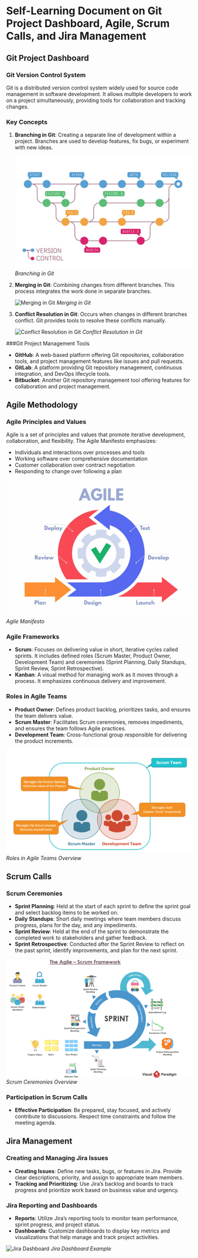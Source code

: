 # Self-Learning Document on Git Project Dashboard, Agile, Scrum Calls, and Jira Management

## Git Project Dashboard

### Git Version Control System
Git is a distributed version control system widely used for source code management in software development. It allows multiple developers to work on a project simultaneously, providing tools for collaboration and tracking changes.

### Key Concepts
1. **Branching in Git**: Creating a separate line of development within a project. Branches are used to develop features, fix bugs, or experiment with new ideas.

   ![Branching in Git](https://github.com/saiharitha1310/IMAGE/blob/main/360_F_497475123_YtIC8M306fNFzcysNec2XDvfDjaIhJQc.jpg)
   *Branching in Git*

2. **Merging in Git**: Combining changes from different branches. This process integrates the work done in separate branches.

   ![Merging in Git](https://git-scm.com/book/en/v2/images/basic-merging-1.png)
   *Merging in Git*

3. **Conflict Resolution in Git**: Occurs when changes in different branches conflict. Git provides tools to resolve these conflicts manually.

   ![Conflict Resolution in Git](https://git-scm.com/book/en/v2/images/basic-merging-2.png)
   *Conflict Resolution in Git*


###Git Project Management Tools
- **GitHub**: A web-based platform offering Git repositories, collaboration tools, and project management features like issues and pull requests.
- **GitLab**: A platform providing Git repository management, continuous integration, and DevOps lifecycle tools.
- **Bitbucket**: Another Git repository management tool offering features for collaboration and project management.


## Agile Methodology

### Agile Principles and Values
Agile is a set of principles and values that promote iterative development, collaboration, and flexibility. The Agile Manifesto emphasizes:
- Individuals and interactions over processes and tools
- Working software over comprehensive documentation
- Customer collaboration over contract negotiation
- Responding to change over following a plan

![Agile Manifesto](https://github.com/saiharitha1310/IMAGE/blob/main/AGILE.png)
*Agile Manifesto*

### Agile Frameworks
- **Scrum**: Focuses on delivering value in short, iterative cycles called sprints. It includes defined roles (Scrum Master, Product Owner, Development Team) and ceremonies (Sprint Planning, Daily Standups, Sprint Review, Sprint Retrospective).
- **Kanban**: A visual method for managing work as it moves through a process. It emphasizes continuous delivery and improvement.

### Roles in Agile Teams
- **Product Owner**: Defines product backlog, prioritizes tasks, and ensures the team delivers value.
- **Scrum Master**: Facilitates Scrum ceremonies, removes impediments, and ensures the team follows Agile practices.
- **Development Team**: Cross-functional group responsible for delivering the product increments.

![Roles in Agile Teams](https://github.com/saiharitha1310/IMAGE/blob/main/Screenshot%202024-06-18%20221257.png)
*Roles in Agile Teams Overview*

## Scrum Calls

### Scrum Ceremonies
- **Sprint Planning**: Held at the start of each sprint to define the sprint goal and select backlog items to be worked on.
- **Daily Standups**: Short daily meetings where team members discuss progress, plans for the day, and any impediments.
- **Sprint Review**: Held at the end of the sprint to demonstrate the completed work to stakeholders and gather feedback.
- **Sprint Retrospective**: Conducted after the Sprint Review to reflect on the past sprint, identify improvements, and plan for the next sprint.

![Scrum Ceremonies](https://github.com/saiharitha1310/IMAGE/blob/main/SCRUM.png)
*Scrum Ceremonies Overview*

### Participation in Scrum Calls
- **Effective Participation**: Be prepared, stay focused, and actively contribute to discussions. Respect time constraints and follow the meeting agenda.

## Jira Management

### Creating and Managing Jira Issues
- **Creating Issues**: Define new tasks, bugs, or features in Jira. Provide clear descriptions, priority, and assign to appropriate team members.
- **Tracking and Prioritizing**: Use Jira’s backlog and boards to track progress and prioritize work based on business value and urgency.


### Jira Reporting and Dashboards
- **Reports**: Utilize Jira’s reporting tools to monitor team performance, sprint progress, and project status.
- **Dashboards**: Customize dashboards to display key metrics and visualizations that help manage and track project activities.

![Jira Dashboard](https://www.google.com/url?sa=i&url=https%3A%2F%2Fwww.youtube.com%2Fwatch%3Fv%3DG8OhOwXEAVg&psig=AOvVaw32DMDGu7e0l08fqqrEqp-R&ust=1718815697815000&source=images&cd=vfe&opi=89978449&ved=0CBEQjRxqFwoTCLiQqdHN5YYDFQAAAAAdAAAAABAE)
*Jira Dashboard Example*


